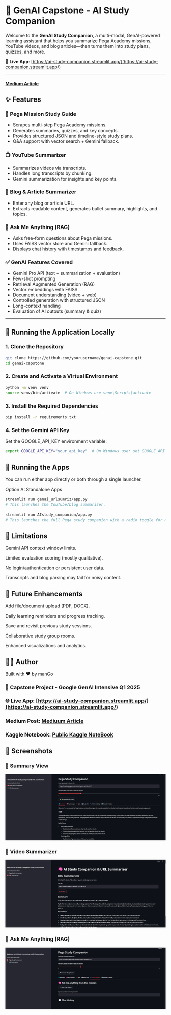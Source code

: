 # 🧠 GenAI Capstone - AI Study Companion

Welcome to the **GenAI Study Companion**, a multi-modal, GenAI-powered learning assistant that helps you summarize Pega Academy missions, YouTube videos, and blog articles—then turns them into study plans, quizzes, and more.

🔗 **Live App**: [https://ai-study-companion.streamlit.app/](https://ai-study-companion.streamlit.app/)

---

#### [Medium Article](https://medium.com/@manjunatharao26/building-a-genai-powered-study-companion-for-pega-and-beyond-fb5dea3434a3)

## ✨ Features

### 📘 Pega Mission Study Guide
- Scrapes multi-step Pega Academy missions.
- Generates summaries, quizzes, and key concepts.
- Provides structured JSON and timeline-style study plans.
- Q&A support with vector search + Gemini fallback.

### 📺 YouTube Summarizer
- Summarizes videos via transcripts.
- Handles long transcripts by chunking.
- Gemini summarization for insights and key points.

### 📰 Blog & Article Summarizer
- Enter any blog or article URL.
- Extracts readable content, generates bullet summary, highlights, and topics.

### 💬 Ask Me Anything (RAG)
- Asks free-form questions about Pega missions.
- Uses FAISS vector store and Gemini fallback.
- Displays chat history with timestamps and feedback.

### ✅ GenAI Features Covered
- Gemini Pro API (text + summarization + evaluation)
- Few-shot prompting
- Retrieval Augmented Generation (RAG)
- Vector embeddings with FAISS
- Document understanding (video + web)
- Controlled generation with structured JSON
- Long-context handling
- Evaluation of AI outputs (summary & quiz)

---

## 🚀 Running the Application Locally

### 1. Clone the Repository
```bash
git clone https://github.com/yourusername/genai-capstone.git
cd genai-capstone
```

### 2. Create and Activate a Virtual Environment
```bash
python -m venv venv
source venv/bin/activate  # On Windows use venv\Scripts\activate
```
### 3. Install the Required Dependencies
```bash
pip install -r requirements.txt
```
### 4. Set the Gemini API Key
Set the GOOGLE_API_KEY environment variable:

```bash
export GOOGLE_API_KEY="your_api_key"  # On Windows use: set GOOGLE_API_KEY=your_api_key
```

## 🧪 Running the Apps
You can run either app directly or both through a single launcher.

Option A: Standalone Apps
```bash
streamlit run genai_urlsumriz/app.py
# This launches the YouTube/blog summarizer.
```
```bash
streamlit run AIstudy_companion/app.py
# This launches the full Pega study companion with a radio toggle for modes.
```

## 🔮 Limitations
Gemini API context window limits.

Limited evaluation scoring (mostly qualitative).

No login/authentication or persistent user data.

Transcripts and blog parsing may fail for noisy content.

## 🌱 Future Enhancements
Add file/document upload (PDF, DOCX).

Daily learning reminders and progress tracking.

Save and revisit previous study sessions.

Collaborative study group rooms.

Enhanced visualizations and analytics.

## 🧑‍💻 Author
Built with ❤️ by manGo
### 📅 Capstone Project - Google GenAI Intensive Q1 2025
### 🌐 Live App: [https://ai-study-companion.streamlit.app/](https://ai-study-companion.streamlit.app/)
### Medium Post: [Mediuum Article](https://medium.com/@manjunatharao26/building-a-genai-powered-study-companion-for-pega-and-beyond-fb5dea3434a3)
### Kaggle Notebook: [Public Kaggle NoteBook](https://www.kaggle.com/code/manjumanju26/study-companion-and-url-summarizer)

## 📸 Screenshots

### 🔹 Summary View
![Summary Screenshot](assets/summary.png)

### 🔹 Video Summarizer
![Quiz Screenshot](assets/YTvideo.png)

### 🔹 Ask Me Anything (RAG)
![Ask Screenshot](assets/ask.png)
